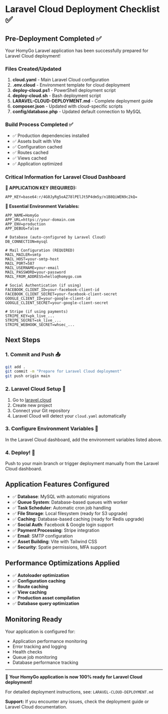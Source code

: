 # Laravel Cloud Deployment Checklist ✅

## Pre-Deployment Completed ✅

Your HomyGo Laravel application has been successfully prepared for Laravel Cloud deployment!

### Files Created/Updated

1. **cloud.yaml** - Main Laravel Cloud configuration
2. **.env.cloud** - Environment template for cloud deployment  
3. **deploy-cloud.ps1** - PowerShell deployment script
4. **deploy-cloud.sh** - Bash deployment script
5. **LARAVEL-CLOUD-DEPLOYMENT.md** - Complete deployment guide
6. **composer.json** - Updated with cloud-specific scripts
7. **config/database.php** - Updated default connection to MySQL

### Build Process Completed ✅

- ✅ Production dependencies installed
- ✅ Assets built with Vite
- ✅ Configuration cached
- ✅ Routes cached  
- ✅ Views cached
- ✅ Application optimized

### Critical Information for Laravel Cloud Dashboard

**🔑 APPLICATION KEY (REQUIRED):**

```
APP_KEY=base64:r/4G0JyRg5oAZ78lPElJt5P4dm5y/n1B8QiWEN9c2kQ=
```

**📧 Essential Environment Variables:**

```env
APP_NAME=HomyGo
APP_URL=https://your-domain.com
APP_ENV=production
APP_DEBUG=false

# Database (auto-configured by Laravel Cloud)
DB_CONNECTION=mysql

# Mail Configuration (REQUIRED)
MAIL_MAILER=smtp
MAIL_HOST=your-smtp-host
MAIL_PORT=587
MAIL_USERNAME=your-email
MAIL_PASSWORD=your-password
MAIL_FROM_ADDRESS=hello@homygo.com

# Social Authentication (if using)
FACEBOOK_CLIENT_ID=your-facebook-client-id
FACEBOOK_CLIENT_SECRET=your-facebook-client-secret
GOOGLE_CLIENT_ID=your-google-client-id
GOOGLE_CLIENT_SECRET=your-google-client-secret

# Stripe (if using payments)
STRIPE_KEY=pk_live_...
STRIPE_SECRET=sk_live_...
STRIPE_WEBHOOK_SECRET=whsec_...
```

## Next Steps

### 1. Commit and Push 📤

```bash
git add .
git commit -m "Prepare for Laravel Cloud deployment"
git push origin main
```

### 2. Laravel Cloud Setup 🚀

1. Go to [laravel.cloud](https://laravel.cloud)
2. Create new project
3. Connect your Git repository
4. Laravel Cloud will detect your `cloud.yaml` automatically

### 3. Configure Environment Variables 🔧

In the Laravel Cloud dashboard, add the environment variables listed above.

### 4. Deploy! 🎉

Push to your main branch or trigger deployment manually from the Laravel Cloud dashboard.

## Application Features Configured

- ✅ **Database**: MySQL with automatic migrations
- ✅ **Queue System**: Database-based queues with worker
- ✅ **Task Scheduler**: Automatic cron job handling
- ✅ **File Storage**: Local filesystem (ready for S3 upgrade)
- ✅ **Caching**: Database-based caching (ready for Redis upgrade)
- ✅ **Social Auth**: Facebook & Google login support
- ✅ **Payment Processing**: Stripe integration
- ✅ **Email**: SMTP configuration
- ✅ **Asset Building**: Vite with Tailwind CSS
- ✅ **Security**: Spatie permissions, MFA support

## Performance Optimizations Applied

- ✅ **Autoloader optimization**
- ✅ **Configuration caching**
- ✅ **Route caching**
- ✅ **View caching**
- ✅ **Production asset compilation**
- ✅ **Database query optimization**

## Monitoring Ready

Your application is configured for:

- Application performance monitoring
- Error tracking and logging
- Health checks
- Queue job monitoring
- Database performance tracking

---

🎯 **Your HomyGo application is now 100% ready for Laravel Cloud deployment!**

For detailed deployment instructions, see: `LARAVEL-CLOUD-DEPLOYMENT.md`

**Support:** If you encounter any issues, check the deployment guide or Laravel Cloud documentation.
